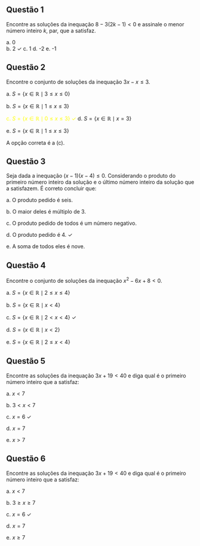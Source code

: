 ## Questão 1
Encontre as soluções da inequação $8 - 3(2k - 1) < 0$ e assinale o menor número inteiro $k$, par, que a satisfaz.

a. 0   
b. 2 ✓
c. 1
d. -2
e. -1 

## Questão 2
Encontre o conjunto de soluções da inequação $3x - x \leq 3$.

a. $S = \{ x \in \mathbb{R} \mid 3 \le x \le 0 \}$

b. $S = \{ x \in \mathbb{R} \mid 1 \le x \le 3 \}$

<span style="color:rgb(255, 255, 0)">c. $S = \{ x \in \mathbb{R} \mid 0 \le x \le 3 \}$<span style="color:rgb(255, 255, 0)"> </span><span style="color:rgb(255, 255, 0)">✓</span>
</span>
d. $S = \{ x \in \mathbb{R} \mid x = 3 \}$

e. $S = \{ x \in \mathbb{R} \mid 1 \le x \le 3 \}$

A opção correta é a (c).

## Questão 3
Seja dada a inequação $(x - 1)(x - 4) \leq 0$. Considerando o produto do primeiro número inteiro da solução e o último número inteiro da solução que a satisfazem. É correto concluir que:

a. O produto pedido é seis.

b. O maior deles é múltiplo de 3.

c. O produto pedido de todos é um número negativo.

d. O produto pedido é 4. ✓

e. A soma de todos eles é nove.

## Questão 4
Encontre o conjunto de soluções da inequação $x^2 - 6x + 8 < 0$.

a. $S = \{ x \in \mathbb{R} \mid 2 \le x \le 4 \}$

b. $S = \{ x \in \mathbb{R} \mid x < 4 \}$

c. $S = \{ x \in \mathbb{R} \mid 2 < x < 4 \}$ ✓

d. $S = \{ x \in \mathbb{R} \mid x < 2 \}$

e. $S = \{ x \in \mathbb{R} \mid 2 \le x < 4 \}$

## Questão 5
Encontre as soluções da inequação $3x + 19 < 40$ e diga qual é o primeiro número inteiro que a satisfaz:

a. $x < 7$

b. $3 < x < 7$

c. $x = 6$ ✓

d. $x = 7$

e. $x > 7$

## Questão 6
Encontre as soluções da inequação $3x + 19 < 40$ e diga qual é o primeiro número inteiro que a satisfaz:

a. $x < 7$

b. $3 \ge x \ge 7$

c. $x = 6$ ✓

d. $x = 7$

e. $x \ge 7$

